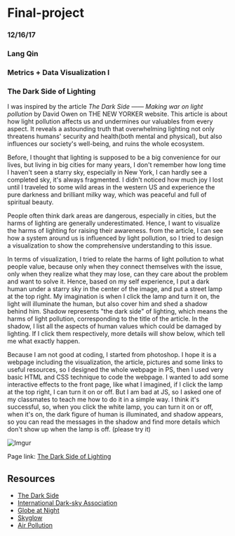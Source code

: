 # Final-project
### 12/16/17
### Lang Qin
### Metrics + Data Visualization I
### The Dark Side of Lighting


I was inspired by the article _The Dark Side —— Making war on light pollution_ by David Owen on THE NEW YORKER website. This article is about how light pollution affects us and undermines our valuables from every aspect. It reveals a astounding truth that overwhelming lighting not only threatens humans' security and health(both mental and physical), but also influences our society's well-being, and ruins the whole ecosystem.

Before, I thought that lighting is supposed to be a big convenience for our lives, but living in big cities for many years, I don't remember how long time I haven't seen a starry sky, especially in New York, I can hardly see a completed sky, it's always fragmented. I didn't noticed how much joy I lost until I traveled to some wild areas in the western US and experience the pure darkness and brilliant milky way, which was peaceful and full of spiritual beauty.

People often think dark areas are dangerous, especially in cities, but the harms of lighting are generally underestimated. Hence, I want to visualize the harms of lighting for raising their awareness. from the article, I can see how a system around us is influenced by light pollution, so I tried to design a visualization to show the comprehensive understanding to this issue.

In terms of visualization, I tried to relate the harms of light pollution to what people value, because only when they connect themselves with the issue, only when they realize what they may lose, can they care about the problem and want to solve it. Hence, based on my self experience, I put a dark human under a starry sky in the center of the image, and put a street lamp at the top right. My imagination is when I click the lamp and turn it on, the light will illuminate the human, but also cover him and shed a shadow behind him. Shadow represents "the dark side" of lighting, which means the harms of light pollution, corresponding to the title of the article. In the shadow, I list all the aspects of human values which could be damaged by lighting. If I click them respectively, more details will show below, which tell me what exactly happen.

Because I am not good at coding, I started from photoshop. I hope it is a webpage including the visualization, the article, pictures and some links to useful resources, so I designed the whole webpage in PS, then I used very basic HTML and CSS technique to code the webpage. I wanted to add some interactive effects to the front page, like what I imagined, if I click the lamp at the top right, I can turn it on or off. But I am bad at JS, so I asked one of my classmates to teach me how to do it in a simple way. I think it's successful, so, when you click the white lamp, you can turn it on or off, when it's on, the dark figure of human is illuminated, and shadow appears, so you can read the messages in the shadow and find more details which don't show up when the lamp is off. (please try it)

![Imgur](https://i.imgur.com/Pn7OSLp.jpg)
 
Page link: [The Dark Side of Lighting](https://langqin0301.github.io/Final-project/)

## Resources

* [The Dark Side](https://www.newyorker.com/magazine/2007/08/20/the-dark-side-2)
* [International Dark-sky Association](http://www.darksky.org)
* [Globe at Night](https://www.globeatnight.org)
* [Skyglow](https://skyglowproject.com/#new-page)
* [Air Pollution](https://relevantlighting.wordpress.com/2017/10/10/light-pollution/)
